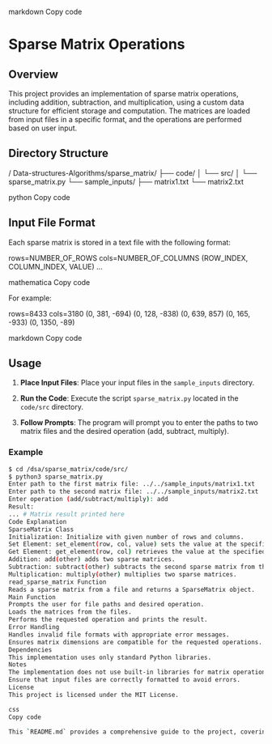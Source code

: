 markdown
Copy code
# Sparse Matrix Operations

## Overview

This project provides an implementation of sparse matrix operations, including addition, subtraction, and multiplication, using a custom data structure for efficient storage and computation. The matrices are loaded from input files in a specific format, and the operations are performed based on user input.

## Directory Structure

/  Data-structures-Algorithms/sparse_matrix/
├── code/
│ └── src/
│ └── sparse_matrix.py
└── sample_inputs/
├── matrix1.txt
└── matrix2.txt

python
Copy code

## Input File Format

Each sparse matrix is stored in a text file with the following format:

rows=NUMBER_OF_ROWS
cols=NUMBER_OF_COLUMNS
(ROW_INDEX, COLUMN_INDEX, VALUE)
...

mathematica
Copy code

For example:

rows=8433
cols=3180
(0, 381, -694)
(0, 128, -838)
(0, 639, 857)
(0, 165, -933)
(0, 1350, -89)

markdown
Copy code

## Usage

1. **Place Input Files**: Place your input files in the `sample_inputs` directory.

2. **Run the Code**: Execute the script `sparse_matrix.py` located in the `code/src` directory.

3. **Follow Prompts**: The program will prompt you to enter the paths to two matrix files and the desired operation (add, subtract, multiply).

### Example

```bash
$ cd /dsa/sparse_matrix/code/src/
$ python3 sparse_matrix.py
Enter path to the first matrix file: ../../sample_inputs/matrix1.txt
Enter path to the second matrix file: ../../sample_inputs/matrix2.txt
Enter operation (add/subtract/multiply): add
Result:
... # Matrix result printed here
Code Explanation
SparseMatrix Class
Initialization: Initialize with given number of rows and columns.
Set Element: set_element(row, col, value) sets the value at the specified position.
Get Element: get_element(row, col) retrieves the value at the specified position.
Addition: add(other) adds two sparse matrices.
Subtraction: subtract(other) subtracts the second sparse matrix from the first.
Multiplication: multiply(other) multiplies two sparse matrices.
read_sparse_matrix Function
Reads a sparse matrix from a file and returns a SparseMatrix object.
Main Function
Prompts the user for file paths and desired operation.
Loads the matrices from the files.
Performs the requested operation and prints the result.
Error Handling
Handles invalid file formats with appropriate error messages.
Ensures matrix dimensions are compatible for the requested operations.
Dependencies
This implementation uses only standard Python libraries.
Notes
The implementation does not use built-in libraries for matrix operations to ensure custom handling of sparse matrices.
Ensure that input files are correctly formatted to avoid errors.
License
This project is licensed under the MIT License.

css
Copy code

This `README.md` provides a comprehensive guide to the project, covering the directory structure, input file format, usage instructions, code explanation, error handling, dependencies, and licensing information.





